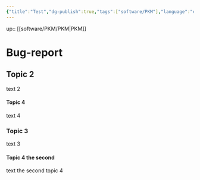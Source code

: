```yaml
---
{"title":"Test","dg-publish":true,"tags":["software/PKM"],"language":"en","permalink":"/software/pkm/test/","dgPassFrontmatter":true}
---
```


up:: [[software/PKM/PKM\|PKM]]

# Bug-report

## Topic 2
text 2

#### Topic 4
text 4

### Topic 3
text 3

#### Topic 4 the second
text the second topic 4